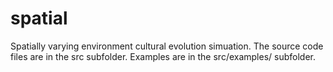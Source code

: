 # spatial
Spatially varying environment cultural evolution simuation.
The source code files are in the src subfolder.
Examples are in the src/examples/ subfolder.
